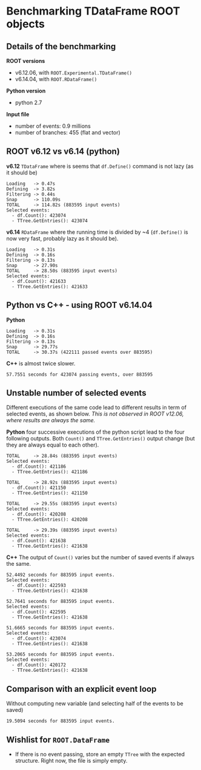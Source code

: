 # Benchmarking TDataFrame ROOT objects

## Details of the benchmarking

**ROOT versions**

  + v6.12.06, with `ROOT.Experimental.TDataFrame()`
  + v6.14.04, with `ROOT.RDataFrame()`

**Python version**

  + python 2.7

**Input file**

  + number of events: 0.9 millions
  + number of branches: 455 (flat and vector)


## ROOT v6.12 vs v6.14 (python)

**v6.12** `TDataFrame` where is seems that `df.Define()` command is not lazy (as it should be)

```
Loading   -> 0.47s
Defining  -> 3.82s
Filtering -> 0.44s
Snap      -> 110.09s
TOTAL     -> 114.82s (883595 input events)
Selected events:
  - df.Count(): 423074
  - TTree.GetEntries(): 423074
```


**v6.14** `RDataFrame` where the running time is divided by ~4 (`df.Define()` is now very fast, probably lazy as it should be).

```
Loading   -> 0.31s
Defining  -> 0.16s
Filtering -> 0.13s
Snap      -> 27.90s
TOTAL     -> 28.50s (883595 input events)
Selected events:
  - df.Count(): 421633
  - TTree.GetEntries(): 421633
```


## Python vs C++ - using ROOT v6.14.04

**Python**
```
Loading   -> 0.31s
Defining  -> 0.16s
Filtering -> 0.13s
Snap      -> 29.77s
TOTAL     -> 30.37s (422111 passed events over 883595)
```

**C++** is almost twice slower.
```
57.7551 seconds for 423074 passing events, over 883595
```

## Unstable number of selected events

Different executions of the same code lead to different results in term of selected events, as shown below. *This is not observed in ROOT v12.06, where results are always the same.*


**Python** four successive executions of the python script lead to the four following outputs. Both `Count()` and `TTree.GetEntries()` output change (but they are always equal to each other).
```
TOTAL     -> 28.84s (883595 input events)
Selected events:
  - df.Count(): 421186
  - TTree.GetEntries(): 421186
```

```
TOTAL     -> 28.92s (883595 input events)
  - df.Count(): 421150
  - TTree.GetEntries(): 421150
```

```
TOTAL     -> 29.55s (883595 input events)
Selected events:
  - df.Count(): 420208
  - TTree.GetEntries(): 420208

```

```
TOTAL     -> 29.39s (883595 input events)
Selected events:
  - df.Count(): 421638
  - TTree.GetEntries(): 421638

```

**C++** The output of `Count()` varies but the number of saved events if always the same. 

```
52.4492 seconds for 883595 input events.
Selected events:
  - df.Count(): 422593
  - TTree.GetEntries(): 421638
```

```
52.7641 seconds for 883595 input events.
Selected events:
  - df.Count(): 422595
  - TTree.GetEntries(): 421638
```

```
51.6665 seconds for 883595 input events.
Selected events:
  - df.Count(): 423074
  - TTree.GetEntries(): 421638
```

```
53.2065 seconds for 883595 input events.
Selected events:
  - df.Count(): 420172
  - TTree.GetEntries(): 421638
```


## Comparison with an explicit event loop

Without computing new variable (and selecting half of the events to be saved)
```
19.5094 seconds for 883595 input events.
```


## Wishlist for `ROOT.DataFrame`

  + If there is no event passing, store an empty `TTree` with the expected structure. Right now, the file is simply empty. 